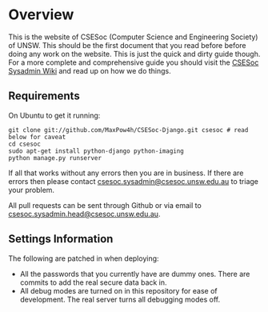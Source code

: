 Overview
========

This is the website of CSESoc (Computer Science and Engineering Society) of UNSW. This should be the first document that you read before before doing any work on the website. This is just the quick and dirty guide though. For a more complete and comprehensive guide you should visit the [CSESoc Sysadmin Wiki][1] and read up on how we do things.

Requirements
------------

On Ubuntu to get it running:

    git clone git://github.com/MaxPow4h/CSESoc-Django.git csesoc # read below for caveat
    cd csesoc
    sudo apt-get install python-django python-imaging
    python manage.py runserver

If all that works without any errors then you are in business. If there are errors then please contact <csesoc.sysadmin@csesoc.unsw.edu.au> to triage your problem.

All pull requests can be sent through Github or via email to <csesoc.sysadmin.head@csesoc.unsw.edu.au>.

Settings Information
--------------------

The following are patched in when deploying:

 - All the passwords that you currently have are dummy ones. There are commits to add the real secure data back in.
 - All debug modes are turned on in this repository for ease of development. The real server turns all debugging modes off.


  [1]: http://wiki.csesoc.unsw.edu.au/Sysadmin
